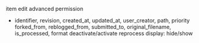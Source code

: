 item edit advanced permission
- identifier, revision, created_at, updated_at, user_creator, path, priority
  forked_from, reblogged_from, submitted_to, original_filename, is_processed, format
  deactivate/activate
  reprocess
  display: hide/show
  